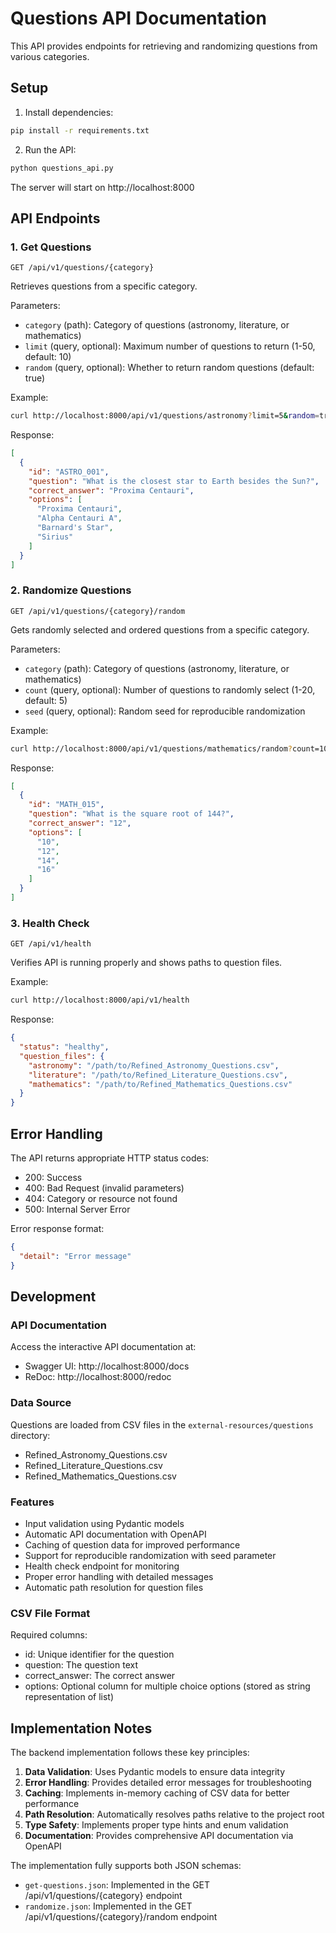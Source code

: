 # Questions API Documentation

This API provides endpoints for retrieving and randomizing questions from various categories.

## Setup

1. Install dependencies:
```bash
pip install -r requirements.txt
```

2. Run the API:
```bash
python questions_api.py
```

The server will start on http://localhost:8000

## API Endpoints

### 1. Get Questions
```
GET /api/v1/questions/{category}
```

Retrieves questions from a specific category.

Parameters:
- `category` (path): Category of questions (astronomy, literature, or mathematics)
- `limit` (query, optional): Maximum number of questions to return (1-50, default: 10)
- `random` (query, optional): Whether to return random questions (default: true)

Example:
```bash
curl http://localhost:8000/api/v1/questions/astronomy?limit=5&random=true
```

Response:
```json
[
  {
    "id": "ASTRO_001",
    "question": "What is the closest star to Earth besides the Sun?",
    "correct_answer": "Proxima Centauri",
    "options": [
      "Proxima Centauri",
      "Alpha Centauri A",
      "Barnard's Star",
      "Sirius"
    ]
  }
]
```

### 2. Randomize Questions
```
GET /api/v1/questions/{category}/random
```

Gets randomly selected and ordered questions from a specific category.

Parameters:
- `category` (path): Category of questions (astronomy, literature, or mathematics)
- `count` (query, optional): Number of questions to randomly select (1-20, default: 5)
- `seed` (query, optional): Random seed for reproducible randomization

Example:
```bash
curl http://localhost:8000/api/v1/questions/mathematics/random?count=10&seed=42
```

Response:
```json
[
  {
    "id": "MATH_015",
    "question": "What is the square root of 144?",
    "correct_answer": "12",
    "options": [
      "10",
      "12",
      "14",
      "16"
    ]
  }
]
```

### 3. Health Check
```
GET /api/v1/health
```

Verifies API is running properly and shows paths to question files.

Example:
```bash
curl http://localhost:8000/api/v1/health
```

Response:
```json
{
  "status": "healthy",
  "question_files": {
    "astronomy": "/path/to/Refined_Astronomy_Questions.csv",
    "literature": "/path/to/Refined_Literature_Questions.csv",
    "mathematics": "/path/to/Refined_Mathematics_Questions.csv"
  }
}
```

## Error Handling

The API returns appropriate HTTP status codes:

- 200: Success
- 400: Bad Request (invalid parameters)
- 404: Category or resource not found
- 500: Internal Server Error

Error response format:
```json
{
  "detail": "Error message"
}
```

## Development

### API Documentation
Access the interactive API documentation at:
- Swagger UI: http://localhost:8000/docs
- ReDoc: http://localhost:8000/redoc

### Data Source
Questions are loaded from CSV files in the `external-resources/questions` directory:
- Refined_Astronomy_Questions.csv
- Refined_Literature_Questions.csv
- Refined_Mathematics_Questions.csv

### Features
- Input validation using Pydantic models
- Automatic API documentation with OpenAPI
- Caching of question data for improved performance
- Support for reproducible randomization with seed parameter
- Health check endpoint for monitoring
- Proper error handling with detailed messages
- Automatic path resolution for question files

### CSV File Format
Required columns:
- id: Unique identifier for the question
- question: The question text
- correct_answer: The correct answer
- options: Optional column for multiple choice options (stored as string representation of list)

## Implementation Notes

The backend implementation follows these key principles:

1. **Data Validation**: Uses Pydantic models to ensure data integrity
2. **Error Handling**: Provides detailed error messages for troubleshooting
3. **Caching**: Implements in-memory caching of CSV data for better performance
4. **Path Resolution**: Automatically resolves paths relative to the project root
5. **Type Safety**: Implements proper type hints and enum validation
6. **Documentation**: Provides comprehensive API documentation via OpenAPI

The implementation fully supports both JSON schemas:
- `get-questions.json`: Implemented in the GET /api/v1/questions/{category} endpoint
- `randomize.json`: Implemented in the GET /api/v1/questions/{category}/random endpoint
